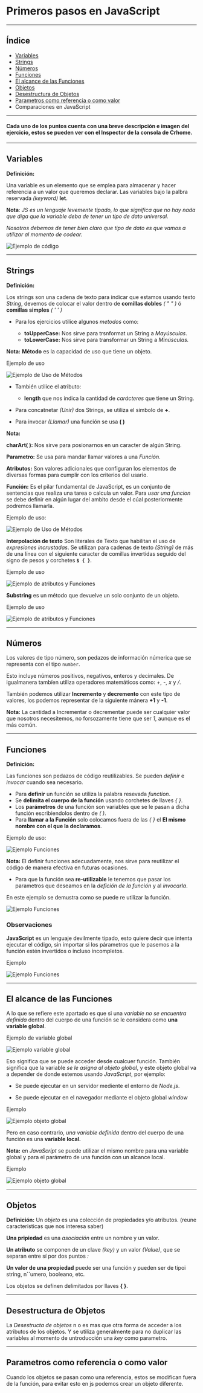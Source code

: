# Primeros pasos en JavaScript
--------------------------------

## Índice


- [Variables](#variables)
- [Strings](#strings)
- [Números](#números)
- [Funciones](#funciones)
- [El alcance de las Funciones](#el-alcance-de-las-funciones)
- [Objetos](#objetos)
- [Desestructura de Objetos](#desestructura-de-objetos)
- [Parametros como referencia o como valor](#parametros-como-referencia-o-como-valor)
- Comparaciones en JavaScript

******

#### Cada uno de los puntos cuenta con una breve descripción e imagen del ejercicio, estos se pueden ver con el Inspector de la consola de Crhome.

*****

## Variables

**Definición:** 

Una variable es un elemento que se emplea para almacenar y hacer referencia a un valor que queremos declarar. Las variables bajo la palbra reservada *(keyword)*  **let**.

**Nota**: *JS es un lenguaje levemente tipado, lo que significa que no hay nada que diga que la variable deba de tener un tipo de dato universal.*

*Nosotros debemos de tener bien claro que tipo de dato es que vamos a utilizar al momento de codear.*

![Ejemplo de código](https://github.com/Pamela-C-Torres-Gtz/Fundamentos-de-JS/blob/master/src/img/clase1.jpg)


****

## Strings

**Definición:**

Los strings son una cadena de texto para indicar que estamos usando texto *String*, devemos de colocar el valor dentro de **comillas dobles** *( " " )* ó **comillas simples** *( ' ' )*

* Para los ejercicios utilice algunos *metodos* como:

   - **toUpperCase:** Nos sirve para trsnformat un String a *Mayúsculas*.
   - **toLowerCase:** Nos sirve para transformar un String a *Minúsculas.*

**Nota:**
  **Método** es la capacidad de uso que tiene un objeto.

  Ejemplo de uso

  ![Ejemplo de Uso de Métodos](https://github.com/Pamela-C-Torres-Gtz/Fundamentos-de-JS/blob/master/src/img/clase2.jpg)

* También utilice el atributo:

   - **length** que nos indica la cantidad de *carácteres* que tiene un String.


* Para concatnetar *(Unir)* dos Strings, se utiliza el simbolo de **+**.

* Para invocar *(Llamar)* una función se usa **( )**

**Nota:**

**charArt( ):** Nos sirve para posionarnos en un caracter de algún String.

**Parametro:** Se usa para mandar llamar valores a una *Función*.

**Atributos:** Son valores adicionales que configuran los elementos de diversas formas para cumplir con los criterios del usario.

**Función:** Es el pilar fundamental de JavaScript, es un conjunto de sentencias que realiza una tarea o calcula un valor.  Para *usar una funcion* se debe definir en algún lugar del ambito desde el cúal posteriormente podremos llamarla.

Ejemplo de uso:

![Ejemplo de Uso de Métodos](https://github.com/Pamela-C-Torres-Gtz/Fundamentos-de-JS/blob/master/src/img/clase2-2.jpg)

**Interpolación de texto** Son literales de Texto que habilitan el uso de *expresiones incrustadas*.  Se utilizan para cadenas de texto *(String)* de más de una línea con el siguiente caracter  de comillas invertidas seguido del signo de pesos y corchetes **` $ { } `**.

Ejemplo de uso 

![Ejemplo de atributos y Funciones](https://github.com/Pamela-C-Torres-Gtz/Fundamentos-de-JS/blob/master/src/img/clase2-3.jpg)

**Substring** es un método que devuelve un solo conjunto de un objeto.

Ejemplo de uso

![Ejemplo de atributos y Funciones](https://github.com/Pamela-C-Torres-Gtz/Fundamentos-de-JS/blob/master/src/img/clase2-4.jpg)

****

## Números

Los valores de tipo número, son pedazos de información númerica que se representa con el tipo ``number``.

Esto incluye números positivos, negativos, enteros y decimales. De igualmanera tambíen utiliza operadores matemáticos como: *+*, *-*, *x* y */*.

También podemos utilizar **Incremento** y **decremento** con este tipo de valores, los podemos representar de la siguiente mánera **+1** y **-1**.

**Nota:** La cantidad a Incrementar o decrementar puede ser cualquier valor que nosotros necesitemos, no forsozamente tiene que ser *1*, aunque es el más común.

****

## Funciones

**Definición:**

Las funciones son pedazos de código reutilizables.  Se pueden *definir* e *invocar* cuando sea necesario.

- Para **definir** un función se utiliza la palabra resevada *function*.
- Se **delimita el cuerpo de la función** usando corchetes de llaves *{ }*.
- Los **parámetros** de una función son variables que se le pasan a dicha función escribiendolos dentro de *( )*.
- Para **llamar a la Función** solo colocamos fuera de las *{ }* el **El mismo nombre con el que la declaramos**.

Ejemplo de uso:

![Ejemplo Funciones](https://github.com/Pamela-C-Torres-Gtz/Fundamentos-de-JS/blob/master/src/img/clase4.jpg)

**Nota:** 
El definir funciones adecuadamente, nos sirve para reutilizar el código de manera efectiva en futuras ocasiones.

- Para que la función sea **re-utilizable** le tenemos que pasar los parametros que deseamos en la *defición de la función* y al *invocarla*.

En este ejemplo se demustra como se puede re utilizar la función.

![Ejemplo Funciones](https://github.com/Pamela-C-Torres-Gtz/Fundamentos-de-JS/blob/master/src/img/clase4-2.jpg)


### Observaciones

**JavaScript** es un lenguaje devilmente tipado, esto quiere decir que intenta ejecutar el código, sin importar si los párametros que le pasemos a la función estén invertidos o incluso incompletos.

Ejemplo

![Ejemplo Funciones](https://github.com/Pamela-C-Torres-Gtz/Fundamentos-de-JS/blob/master/src/img/clase4-3.jpg)

*******

## El alcance de las Funciones

A lo que se refiere este apartado es que si una *variable no se encuentra definida* dentro del cuerpo de una función se le considera como **una variable global**.  

Ejemplo de variable global

![Ejemplo variable global](https://github.com/Pamela-C-Torres-Gtz/Fundamentos-de-JS/blob/master/src/img/clase5.jpg)


Eso significa que se puede acceder desde cualcuer función. También significa que la variable *se le asigna al objeto global*, y este objeto global va a depender de donde estemos usando *JavaScript*, por ejemplo:

  - Se puede ejecutar en un servidor mediente el entorno de *Node.js*.

  - Se puede ejecutar en el navegador mediante el objeto global *window*

Ejemplo

![Ejemplo objeto global](https://github.com/Pamela-C-Torres-Gtz/Fundamentos-de-JS/blob/master/src/img/clase5-2.jpg)

Pero en caso contrario, *una variable definida* dentro del cuerpo de una función es una **variable local.**

 
**Nota:** en *JavaScript* se puede utilizar el mismo nombre para una variable global  y para el parámetro de una función con un alcance local.

Ejemplo

![Ejemplo objeto global](https://github.com/Pamela-C-Torres-Gtz/Fundamentos-de-JS/blob/master/src/img/clase5-3.jpg)

******

## Objetos

**Definición:** Un *objeto* es una colección de propiedades y/o atributos. (reune caracteristicas que nos interesa saber)

**Una pripiedad** es una *asociación* entre un nombre y un valor.

**Un atributo** se componen  de un clave *(key)* y un valor *(Value)*, que se separan entre sí por dos puntos  *:*

**Un valor de una propiedad** puede ser una función y pueden ser de tipoi string, n´´umero, booleano, etc.

Los objetos se definen delimitados por llaves **{ }**.

*********

## Desestructura de Objetos

La *Desestructa de objetos* n o es mas que otra forma de acceder a los atributos de los objetos.  Y se utiliza generalmente para no duplicar las variables al momento de untroducción una *key* como parametro.

********

## Parametros como referencia o como valor

Cuando los objetos se pasan como una referencia, estos se modifican fuera de la función, para evitar esto en js podemos crear un objeto diferente.